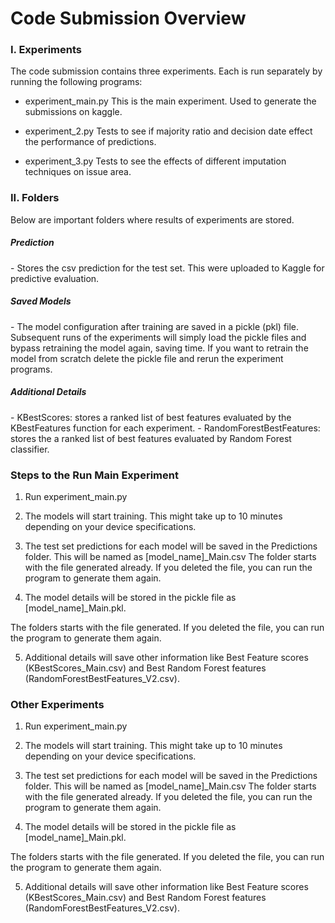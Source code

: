 # Code Submission Overview

<h3> I. Experiments </h3>

The code submission contains three experiments. Each is run separately by running the following programs:

- experiment_main.py
This is the main experiment. Used to generate the submissions on kaggle.

- experiment_2.py
Tests to see if majority ratio and decision date effect the performance of predictions.

- experiment_3.py
Tests to see the effects of different imputation techniques on issue area.

<h3> II. Folders </h3>

Below are important folders where results of experiments are stored.

<h5> Prediction </h5>
- Stores the csv prediction for the test set. This were uploaded to Kaggle for predictive evaluation.

<h5> Saved Models </h5>
- The model configuration after training are saved in a pickle (pkl) file. Subsequent runs of the experiments will simply load the pickle files and
bypass retraining the model again, saving time. If you want to retrain the model from scratch delete the pickle file and rerun the experiment programs.

<h5> Additional Details </h5>
- KBestScores: stores a ranked list of best features evaluated by the KBestFeatures function for each experiment. 
- RandomForestBestFeatures: stores the a ranked list of best features evaluated by Random Forest classifier.


<h3> Steps to the Run Main Experiment </h3>

1) Run experiment_main.py

2) The models will start training. This might take up to 10 minutes depending on your device specifications.

3) The test set predictions for each model will be saved in the Predictions folder. This will be named as [model_name]_Main.csv
The folder starts with the file generated already. If you deleted the file, you can run the program to generate them again.

4) The model details will be stored in the pickle file as [model_name]_Main.pkl.

The folders starts with the file generated. If you deleted the file, you can run the program to generate them again.

5) Additional details will save other information like Best Feature scores (KBestScores_Main.csv) 
and Best Random Forest features (RandomForestBestFeatures_V2.csv).


<h3> Other Experiments </h3>

1) Run experiment_main.py

2) The models will start training. This might take up to 10 minutes depending on your device specifications.

3) The test set predictions for each model will be saved in the Predictions folder. This will be named as [model_name]_Main.csv
The folder starts with the file generated already. If you deleted the file, you can run the program to generate them again.

4) The model details will be stored in the pickle file as [model_name]_Main.pkl.

The folders starts with the file generated. If you deleted the file, you can run the program to generate them again.

5) Additional details will save other information like Best Feature scores (KBestScores_Main.csv) 
and Best Random Forest features (RandomForestBestFeatures_V2.csv).